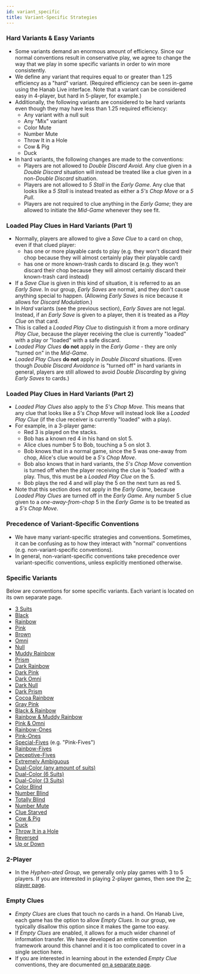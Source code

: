 ```yaml
---
id: variant_specific
title: Variant-Specific Strategies
---
```


### Hard Variants & Easy Variants

- Some variants demand an enormous amount of efficiency. Since our normal conventions result in conservative play, we agree to change the way that we play in some specific variants in order to win more consistently.
- We define any variant that requires equal to or greater than 1.25 efficiency as a "hard" variant. (Required efficiency can be seen in-game using the Hanab Live interface. Note that a variant can be considered easy in 4-player, but hard in 5-player, for example.)
- Additionally, the following variants are considered to be hard variants even though they may have less than 1.25 required efficiency:
  - Any variant with a null suit
  - Any "Mix" variant
  - Color Mute
  - Number Mute
  - Throw It in a Hole
  - Cow & Pig
  - Duck
- In hard variants, the following changes are made to the conventions:
  - Players are not allowed to *Double Discard Avoid*. Any clue given in a *Double Discard* situation will instead be treated like a clue given in a non-*Double Discard* situation.
  - Players are not allowed to *5 Stall* in the *Early Game*. Any clue that looks like a *5 Stall* is instead treated as either a *5's Chop Move* or a *5 Pull*.
  - Players are not required to clue anything in the *Early Game*; they are allowed to initiate the *Mid-Game* whenever they see fit.

### Loaded Play Clues in Hard Variants (Part 1)

- Normally, players are allowed to give a *Save Clue* to a card on chop, even if that clued player:
  - has one or more playable cards to play (e.g. they won't discard their chop because they will almost certainly play their playable card)
  - has one or more known-trash cards to discard (e.g. they won't discard their chop because they will almost certainly discard their known-trash card instead)
- If a *Save Clue* is given in this kind of situation, it is referred to as an *Early Save*. In our group, *Early Saves* are normal, and they don't cause anything special to happen. (Allowing *Early Saves* is nice because it allows for *Discard Modulation.*)
- In *Hard* variants (see the previous section), *Early Saves* are not legal. Instead, if an *Early Save* is given to a player, then it is treated as a *Play Clue* on that card.
- This is called a *Loaded Play Clue* to distinguish it from a more ordinary *Play Clue*, because the player receiving the clue is currently "loaded" with a play or "loaded" with a safe discard.
- *Loaded Play Clues* **do not** apply in the *Early Game* - they are only "turned on" in the *Mid-Game*.
- *Loaded Play Clues* **do not** apply in *Double Discard* situations. (Even though *Double Discard Avoidance* is "turned off" in hard variants in general, players are still allowed to avoid *Double Discarding* by giving *Early Saves* to cards.)

### Loaded Play Clues in Hard Variants (Part 2)

- *Loaded Play Clues* also apply to the *5's Chop Move*. This means that any clue that looks like a *5's Chop Move* will instead look like a *Loaded Play Clue* (if the clue receiver is currently "loaded" with a play).
- For example, in a 3-player game:
  - Red 3 is played on the stacks.
  - Bob has a known red 4 in his hand on slot 5.
  - Alice clues number 5 to Bob, touching a 5 on slot 3.
  - Bob knows that in a normal game, since the 5 was one-away from chop, Alice's clue would be a *5's Chop Move*.
  - Bob also knows that in hard variants, the *5's Chop Move* convention is turned off when the player receiving the clue is "loaded' with a play. Thus, this must be a *Loaded Play Clue* on the 5.
  - Bob plays the red 4 and will play the 5 on the next turn as red 5.
- Note that this section does not apply in the *Early Game*, because *Loaded Play Clues* are turned off in the *Early Game*. Any number 5 clue given to a *one-away-from-chop* 5 in the *Early Game* is to be treated as a *5's Chop Move*.

### Precedence of Variant-Specific Conventions

- We have many variant-specific strategies and conventions. Sometimes, it can be confusing as to how they interact with "normal" conventions (e.g. non-variant-specific conventions).
- In general, non-variant-specific conventions take precedence over variant-specific conventions, unless explicitly mentioned otherwise.

### Specific Variants

Below are conventions for some specific variants. Each variant is located on its own separate page.

- [3 Suits](variant_specific/3_suits.md)
- [Black](variant_specific/black.md)
- [Rainbow](variant_specific/rainbow.md)
- [Pink](variant_specific/pink.md)
- [Brown](variant_specific/brown.md)
- [Omni](variant_specific/omni.md)
- [Null](variant_specific/null.md)
- [Muddy Rainbow](variant_specific/muddy_rainbow_cocoa_rainbow.md)
- [Prism](variant_specific/prism.md)
- [Dark Rainbow](variant_specific/dark_rainbow.md)
- [Dark Pink](variant_specific/dark_pink.md)
- [Dark Omni](variant_specific/dark_omni_gray_pink.md)
- [Dark Null](variant_specific/dark_null.md)
- [Dark Prism](variant_specific/dark_prism.md)
- [Cocoa Rainbow](variant_specific/muddy_rainbow_cocoa_rainbow.md)
- [Gray Pink](variant_specific/dark_omni_gray_pink.md)
- [Black & Rainbow](variant_specific/black_rainbow.md)
- [Rainbow & Muddy Rainbow](variant_specific/rainbow_muddy_rainbow.md)
- [Pink & Omni](variant_specific/pink_omni.md)
- [Rainbow-Ones](variant_specific/rainbow_ones_rainbow_fives.md)
- [Pink-Ones](variant_specific/pink_ones.md)
- [Special-Fives](variant_specific/special_fives.md) (e.g. "Pink-Fives")
- [Rainbow-Fives](variant_specific/rainbow_ones_rainbow_fives.md)
- [Deceptive-Fives](variant_specific/deceptive_fives.md)
- [Extremely Ambiguous](variant_specific/extremely_ambiguous.md)
- [Dual-Color (any amount of suits)](variant_specific/dual_color.md)
- [Dual-Color (6 Suits)](variant_specific/dual_color_6_suits.md)
- [Dual-Color (3 Suits)](variant_specific/dual_color_3_suits.md)
- [Color Blind](variant_specific/color_blind.md)
- [Number Blind](variant_specific/number_blind.md)
- [Totally Blind](variant_specific/totally_blind.md)
- [Number Mute](variant_specific/number_mute.md)
- [Clue Starved](variant_specific/clue_starved.md)
- [Cow & Pig](variant_specific/cow_pig.md)
- [Duck](variant_specific/duck.md)
- [Throw It in a Hole](variant_specific/throw_it_in_a_hole.md)
- [Reversed](variant_specific/reversed.md)
- [Up or Down](variant_specific/up_or_down.md)

### 2-Player

- In the *Hyphen-ated Group*, we generally only play games with 3 to 5 players. If you are interested in playing 2-player games, then see the [2-player page](https://github.com/Zamiell/hanabi-conventions/blob/main/misc/2-Player.md).

### Empty Clues

- *Empty Clues* are clues that touch no cards in a hand. On Hanab Live, each game has the option to allow *Empty Clues*. In our group, we typically disallow this option since it makes the game too easy.
- If *Empty Clues* are enabled, it allows for a much wider channel of information transfer. We have developed an entire convention framework around this channel and it is too complicated to cover in a single section here.
- If you are interested in learning about in the extended *Empty Clue* conventions, they are documented [on a separate page](https://github.com/Zamiell/hanabi-conventions/blob/main/misc/Empty_Clues.md).
